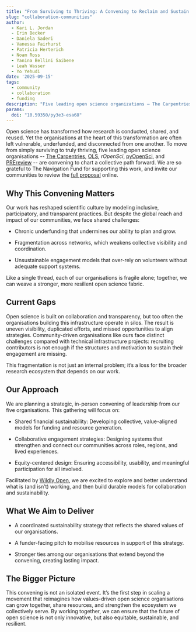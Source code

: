 ```yaml
---
title: "From Surviving to Thriving: A Convening to Reclaim and Sustain Open Science Communities"
slug: "collaboration-communities"
author:
  - Kari L. Jordan
  - Erin Becker
  - Daniela Saderi
  - Vanessa Fairhurst
  - Patricia Herterich
  - Noam Ross
  - Yanina Bellini Saibene
  - Leah Wasser
  - Yo Yehudi
date: '2025-09-15'
tags:
  - community
  - collaboration
  - funding
description: "Five leading open science organizations — The Carpentries, OLS, rOpenSci, pyOpenSci, and PREreview — are coming together for a strategic convening, supported by The Navigation Fund, to address shared challenges of underfunding, fragmentation, and unsustainable volunteer models."
params:
  doi: "10.59350/py3e3-esa68"
---
```


Open science has transformed how research is conducted, shared, and reused.
Yet the organisations at the heart of this transformation are often left vulnerable, underfunded, and disconnected from one another.
To move from simply surviving to truly thriving, five leading open science organisations -- [The Carpentries](https://carpentries.org/), [OLS](https://we-are-ols.org/), *rOpenSci*, [pyOpenSci](https://www.pyopensci.org/), and [PREreview](https://prereview.org/) -- are convening to chart a collective path forward.
We are so grateful to The Navigation Fund for supporting this work, and invite our communities to review the [full proposal](https://commons.datacite.org/doi.org/10.71707/qttn-3j47) online.

## Why This Convening Matters

Our work has reshaped scientific culture by modeling inclusive, participatory, and transparent practices.
But despite the global reach and impact of our communities, we face shared challenges:

-   Chronic underfunding that undermines our ability to plan and grow.

-   Fragmentation across networks, which weakens collective visibility and coordination.

-   Unsustainable engagement models that over-rely on volunteers without adequate support systems.


Like a single thread, each of our organisations is fragile alone; together, we can weave a stronger, more resilient open science fabric.

## Current Gaps

Open science is built on collaboration and transparency, but too often the organisations building this infrastructure operate in silos.
The result is uneven visibility, duplicated efforts, and missed opportunities to align strategies.
Community-driven organisations like ours face distinct challenges compared with technical infrastructure projects: recruiting contributors is not enough if the structures and motivation to sustain their engagement are missing.


This fragmentation is not just an internal problem; it’s a loss for the broader research ecosystem that depends on our work.

## Our Approach

We are planning a strategic, in-person convening of leadership from our five organisations.
This gathering will focus on:

-   Shared financial sustainability: Developing collective, value-aligned models for funding and resource generation.

-   Collaborative engagement strategies: Designing systems that strengthen and connect our communities across roles, regions, and lived experiences.

-   Equity-centered design: Ensuring accessibility, usability, and meaningful participation for all involved.

Facilitated by [Wildly Open](https://wildlyopen.com/), we are excited to explore and better understand what is (and isn’t) working, and then build durable models for collaboration and sustainability.

## What We Aim to Deliver

-   A coordinated sustainability strategy that reflects the shared values of our organisations.

-   A funder-facing pitch to mobilise resources in support of this strategy.

-   Stronger ties among our organisations that extend beyond the convening, creating lasting impact.

## The Bigger Picture

This convening is not an isolated event.
It’s the first step in scaling a movement that reimagines how values-driven open science organisations can grow together, share resources, and strengthen the ecosystem we collectively serve.
By working together, we can ensure that the future of open science is not only innovative, but also equitable, sustainable, and resilient.
